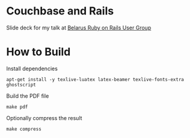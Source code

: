 # Couchbase and Rails

Slide deck for my talk at [Belarus Ruby on Rails User Group][1]

[1]: http://lanyrd.com/2013/belarus-ruby-on-rails-user-group-february/

# How to Build

Install dependencies

    apt-get install -y texlive-luatex latex-beamer texlive-fonts-extra ghostscript

Build the PDF file

    make pdf

Optionally compress the result

    make compress
